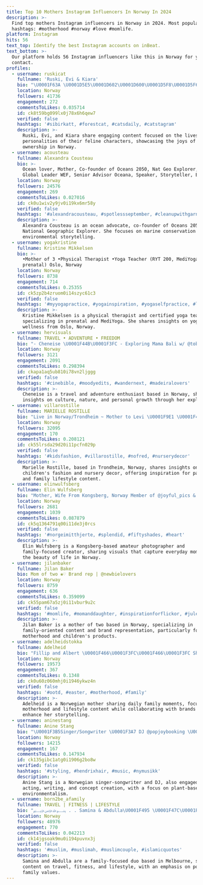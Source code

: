```yaml
---
title: Top 10 Mothers Instagram Influencers In Norway In 2024
description: >-
  Find top mothers Instagram influencers in Norway in 2024. Most popular
  hashtags: #motherhood #norway #love #momlife.
platform: Instagram
hits: 56
text_top: Identify the best Instagram accounts on inBeat.
text_bottom: >-
  Our platform holds 56 Instagram influencers like this in Norway for you to
  contact.
profiles:
  - username: ruskicat
    fullname: 'Ruski, Evi & Kiara'
    bio: "\U0001F63A \U0001D5E5\U0001D602\U0001D600\U0001D5F8\U0001D5F6, mothercat wannabe \U0001F63E \U0001D5D8\U0001D603\U0001D5F6, expert purring machine \U0001F431 \U0001D5DE\U0001D5F6\U0001D5EE\U0001D5FF\U0001D5EE, chaircat extraordinaire ⚡️ \U0001D5E3\U0001D5FC\U0001D604\U0001D5F2\U0001D5FF\U0001D5F2\U0001D5F1 by @eukanubanorge"
    location: Norway
    followers: 41736
    engagement: 272
    commentsToLikes: 0.035714
    id: ck8t59bg099lx0j78x6h6qew7
    verified: false
    hashtags: '#sibirkatt, #forestcat, #catsdaily, #catstagram'
    description: >-
      Ruski, Evi, and Kiara share engaging content focused on the lives and
      personalities of their feline characters, showcasing the joys of cat
      ownership in Norway.
  - username: acousteau
    fullname: Alexandra Cousteau
    bio: >-
      Ocean lover, Mother, Co-founder of Oceans 2050, Nat Geo Explorer, Young
      Global Leader WEF, Senior Advisor Oceana, Speaker, Storyteller, Earthling.
    location: Norway
    followers: 24576
    engagement: 269
    commentsToLikes: 0.027016
    id: ck0u1wiv2y9jv0i19kx6mr58y
    verified: false
    hashtags: '#alexandracousteau, #spotlessseptember, #cleanupwithgarnier, #ocean'
    description: >-
      Alexandra Cousteau is an ocean advocate, co-founder of Oceans 2050, and a
      National Geographic Explorer. She focuses on marine conservation and
      environmental storytelling.
  - username: yogakristine
    fullname: Kristine Mikkelsen
    bio: >-
      •Mother of 3 •Physical Therapist •Yoga Teacher (RYT 200, MediYoga,
      prenatal) Oslo, Norway
    location: Norway
    followers: 8738
    engagement: 714
    commentsToLikes: 0.25355
    id: ck5zp2b4zruom0i14szyc61c3
    verified: false
    hashtags: '#myyogapractice, #yogainspiration, #yogaselfpractice, #letsdoyoga'
    description: >-
      Kristine Mikkelsen is a physical therapist and certified yoga teacher
      specializing in prenatal and MediYoga. She shares insights on yoga and
      wellness from Oslo, Norway.
  - username: hervisuals
    fullname: TRAVEL • ADVENTURE • FREEDOM
    bio: "- Cheneise \U0001F44B\U0001F3FC - Exploring Mama Bali w/ @tobiwurld\U0001F4CD - Captivated by culture \U0001F343 - Mother Earth | Words | | Healing | Life’s ‘Little Things’ \U0001F4AB"
    location: Norway
    followers: 3121
    engagement: 2091
    commentsToLikes: 0.298394
    id: ckapa1aq5ub810i78vn2ljggg
    verified: false
    hashtags: '#cinebible, #moodyedits, #wandernext, #madeiralovers'
    description: >-
      Cheneise is a travel and adventure enthusiast based in Norway, sharing
      insights on culture, nature, and personal growth through her explorations.
  - username: villarostille
    fullname: MARIELLE ROSTILLE
    bio: "Live in Norway/Trondheim ~ Mother to Levi \U0001F9E1 \U0001F4F7 Credit @villarostille ✉️ Collaborate? Send DM or EMAIL marielle.rostille@gmail.com"
    location: Norway
    followers: 32095
    engagement: 170
    commentsToLikes: 0.208121
    id: ck55lrsda29d20i11pcfn029p
    verified: false
    hashtags: '#kidsfashion, #villarostille, #nofred, #nurserydecor'
    description: >-
      Marielle Rostille, based in Trondheim, Norway, shares insights on
      children's fashion and nursery decor, offering inspiration for parenting
      and family lifestyle content.
  - username: elinwulfsberg
    fullname: Elin Wulfsberg
    bio: "Mother, Wife From Kongsberg, Norway Member of @joyful_pics & @hey_ihadtosnapthat @world_great Amateurphotographer \U0001F60A Hope you enjoy my gallery \U0001F64B\U0001F31E"
    location: Norway
    followers: 2681
    engagement: 1039
    commentsToLikes: 0.087879
    id: ck5q1364791q00i11de3j0rcs
    verified: false
    hashtags: '#norgeimitthjerte, #splendid, #fiftyshades, #heart'
    description: >-
      Elin Wulfsberg is a Kongsberg-based amateur photographer and
      family-focused creator, sharing visuals that capture everyday moments and
      the beauty of life in Norway.
  - username: jilanbaker
    fullname: Jilan Baker
    bio: Mom of two ❀♡ Brand rep | @newbielovers
    location: Norway
    followers: 8759
    engagement: 636
    commentsToLikes: 0.359099
    id: ck55pam67a5zj0i11vbur9u2c
    verified: false
    hashtags: '#momlife, #momanddaughter, #inspirationforflickor, #julepynt'
    description: >-
      Jilan Baker is a mother of two based in Norway, specializing in
      family-oriented content and brand representation, particularly focusing on
      motherhood and children's products.
  - username: adelheidstokka
    fullname: Adelheid
    bio: "Fillip and Albert \U0001F466\U0001F3FC\U0001F466\U0001F3FC Sharing our everyday moments\U0001F33C Norwegian mama \U0001F33B Collab➖ isdal.stokka.marketing@gmail.com //annonse"
    location: Norway
    followers: 19573
    engagement: 367
    commentsToLikes: 0.1348
    id: ck0u60z060mhj0i1946ykwz4n
    verified: false
    hashtags: '#ootd, #easter, #motherhood, #family'
    description: >-
      Adelheid is a Norwegian mother sharing daily family moments, focusing on
      motherhood and lifestyle content while collaborating with brands to
      enhance her storytelling.
  - username: aninestang
    fullname: Anine Stang
    bio: "\U0001F3B5Singer/Songwriter \U0001F3A7 DJ @popjoybooking \U0001F4DD Actor / Writer / Concept creator \U0001F4F7 Face @heartbreakmanagement \U0001F33F Plant-based enviromentalist"
    location: Norway
    followers: 14215
    engagement: 167
    commentsToLikes: 0.147934
    id: ck135gibc1atg0i1906g2bo8w
    verified: false
    hashtags: '#styling, #hendrixhair, #music, #nymusikk'
    description: >-
      Anine Stang is a Norwegian singer-songwriter and DJ, also engaged in
      acting, writing, and concept creation, with a focus on plant-based
      environmentalism.
  - username: born2be_afamily
    fullname: TRAVEL | FITNESS | LIFESTYLE
    bio: "﷽ . . Samina & Abdulla\U0001F495 \U0001F47C\U0001F3FB\U0001F476\U0001F3FBAbdul Rahman & Amina \U0001F1E6\U0001F1FA\U0001F3E1\U0001F4CDMelbourne The \U0001F30Eis changed by Your example, not by Your opinion \U0001F4E7CB ❗️SUBSCRIBE YOUTUBE\U0001F447"
    location: Norway
    followers: 48976
    engagement: 770
    commentsToLikes: 0.042213
    id: ck14jgsoak9mu0i194puvnx3j
    verified: false
    hashtags: '#muslim, #muslimah, #muslimcouple, #islamicquotes'
    description: >-
      Samina and Abdulla are a family-focused duo based in Melbourne, sharing
      content on travel, fitness, and lifestyle, with an emphasis on positive
      family values.
---
```


